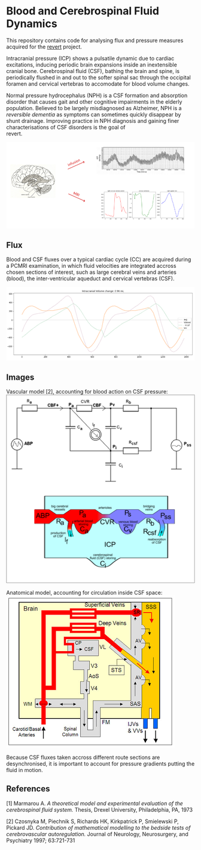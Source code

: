[revert]: http://revertproject.org 

# Blood and Cerebrospinal Fluid Dynamics

This repository contains code for analysing flux and pressure measures 
acquired for the [revert][revert] project.

Intracranial pressure (ICP) shows a pulsatile dynamic due
to cardiac excitations, inducing periodic brain expansions 
inside an inextensible cranial bone. Cerebrospinal fluid (CSF), 
bathing the brain and spine, is periodically flushed in and out
to the softer spinal sac through the occipital 
foramen and cervical vertebras 
to accomodate for blood volume changes. 

Normal pressure hydrocephalus (NPH) is a CSF formation and absorption 
disorder that causes gait and other cognitive impairments in the 
elderly population. Believed to be largely misdiagnosed as Alzheimer, 
NPH is a _reversible dementia_ as symptoms can sometimes
quickly disappear by shunt drainage. Improving practice in NPH diagnosis 
and gaining finer characterisations of CSF disorders is the goal of  
revert. 

![brain PCMRI and infusion exams](img/infusionPCMRI.png)

## Flux 

Blood and CSF fluxes over a typical cardiac cycle (CC) 
are acquired during a PCMRI examination, in which fluid velocities 
are integrated accross chosen sections of interest, 
such as large cerebral veins and arteries (blood),
the inter-ventricular aqueduct and cervical vertebras (CSF). 

![intracranial volume change](img/volumeChange.png)


## Images 

Vascular model [2], accounting for blood action on CSF pressure:  
![csf vascular model](img/vascularModel.svg)


Anatomical model, accounting for circulation inside CSF space:  
![csf anatomical model](img/anatomicalModel.jpg)

Because CSF fluxes taken accross different route sections are 
desynchronised, it is important to account for pressure gradients 
putting the fluid in motion. 


## References 

[1] Marmarou A. 
_A theoretical model and experimental evaluation of  the 
cerebrospinal  fluid  system._
Thesis, Drexel University, Philadelphia, PA, 1973

[2] Czosnyka M, Piechnik S, Richards HK, Kirkpatrick P, 
Smielewski P, Pickard JD. 
_Contribution of mathematical modelling to the bedside tests of
 cerebrovascular autoregulation._ 
Journal of Neurology, Neurosurgery, and Psychiatry 1997; 63:721-731 
